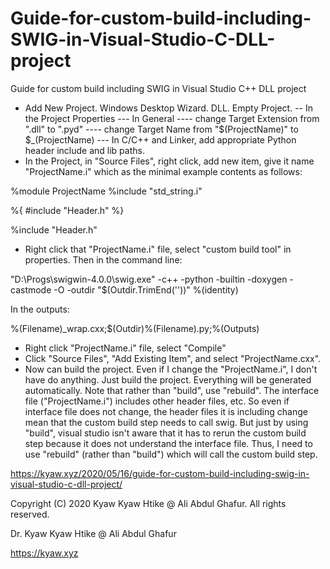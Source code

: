 # Guide-for-custom-build-including-SWIG-in-Visual-Studio-C-DLL-project
Guide for custom build including SWIG in Visual Studio C++ DLL project

- Add New Project. Windows Desktop Wizard. DLL. Empty Project.
-- In the Project Properties
--- In General
---- change Target Extension from ".dll" to ".pyd"
---- change Target Name from "$(ProjectName)" to $_(ProjectName)
--- In C/C++ and Linker, add appropriate Python header include and lib paths.
- In the Project, in "Source Files", right click, add new item, give it name "ProjectName.i" which as the minimal example contents as follows:

%module ProjectName
%include "std_string.i"

%{
#include "Header.h"
%}

%include "Header.h"

- Right click that "ProjectName.i" file, select "custom build tool" in properties. Then in the command line:

"D:\Progs\swigwin-4.0.0\swig.exe" -c++ -python -builtin -doxygen -castmode -O -outdir "$(Outdir.TrimEnd('\'))" %(identity)

In the outputs: 

%(Filename)_wrap.cxx;$(Outdir)%(Filename).py;%(Outputs)

- Right click "ProjectName.i" file, select "Compile"
- Click "Source Files", "Add Existing Item", and select "ProjectName.cxx".
- Now can build the project. Even if I change the "ProjectName.i", I don't have do anything. Just build the project. Everything will be generated automatically. Note that rather than "build", use "rebuild". The interface file ("ProjectName.i") includes other header files, etc. So even if interface file does not change, the header files it is including change mean that the custom build step needs to call swig. But just by using "build", visual studio isn't aware that it has to rerun the custom build step because it does not understand the interface file. Thus, I need to use "rebuild" (rather than "build") which will call the custom build step.


<https://kyaw.xyz/2020/05/16/guide-for-custom-build-including-swig-in-visual-studio-c-dll-project/>

Copyright (C) 2020 Kyaw Kyaw Htike @ Ali Abdul Ghafur. All rights reserved.

Dr. Kyaw Kyaw Htike @ Ali Abdul Ghafur

<https://kyaw.xyz>
